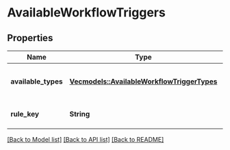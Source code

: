 # AvailableWorkflowTriggers

## Properties

Name | Type | Description | Notes
------------ | ------------- | ------------- | -------------
**available_types** | [**Vec<models::AvailableWorkflowTriggerTypes>**](AvailableWorkflowTriggerTypes.md) | The list of available trigger types. | 
**rule_key** | **String** | The rule key of the rule. | 

[[Back to Model list]](../README.md#documentation-for-models) [[Back to API list]](../README.md#documentation-for-api-endpoints) [[Back to README]](../README.md)


